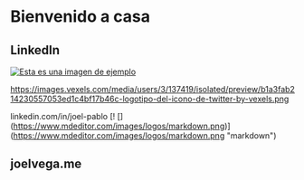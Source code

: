 # Bienvenido a casa
## LinkedIn
[![Esta es una imagen de ejemplo](https://pngimg.com/uploads/linkedIn/linkedIn_PNG1.png=500x500)](https://linkedin.com/in/joel-pablo)

https://images.vexels.com/media/users/3/137419/isolated/preview/b1a3fab214230557053ed1c4bf17b46c-logotipo-del-icono-de-twitter-by-vexels.png



linkedin.com/in/joel-pablo
[! [] (https://www.mdeditor.com/images/logos/markdown.png)] (https://www.mdeditor.com/images/logos/markdown.png "markdown")
## joelvega.me

